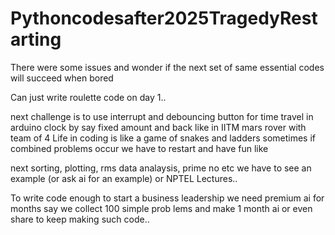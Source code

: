 # Pythoncodesafter2025TragedyRestarting
There were some issues and wonder if the next set of same essential codes will succeed when bored

Can just write roulette code on day 1..

next challenge is to use interrupt and debouncing button for time travel in arduino clock by say fixed amount and back like in IITM mars rover with team of 4
Life in coding is like a game of snakes and ladders sometimes if combined problems occur we have to restart and have fun like  

next sorting, plotting, rms data analaysis, prime no  etc we have to see an example (or ask ai for an example) or NPTEL Lectures..

To write code enough to start a business leadership we need premium ai for months say we collect 100 simple prob lems and make 1 month ai or even share to keep making such code..

